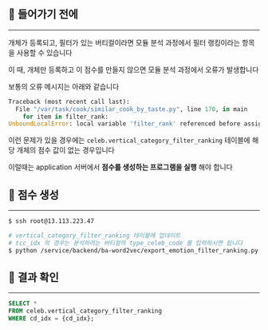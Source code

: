 ## 📝 들어가기 전에
---

개체가 등록되고, 필터가 있는 버티컬이라면
모듈 분석 과정에서 필터 랭킹이라는 항목을 사용할 수 있습니다

이 때, 개체만 등록하고 이 점수를 만들지 않으면
모듈 분석 과정에서 오류가 발생합니다

보통의 오류 메시지는 아래와 같습니다

```python
Traceback (most recent call last):
  File "/var/task/cook/similar_cook_by_taste.py", line 170, in main
    for item in filter_rank:
UnboundLocalError: local variable 'filter_rank' referenced before assignment
```

이런 문제가 있을 경우에는 `celeb.vertical_category_filter_ranking` 테이블에
해당 개체의 점수 값이 없는 경우입니다

이럴때는 application 서버에서 **점수를 생성하는 프로그램을 실행** 해야 합니다

## 💯 점수 생성
---

```bash
$ ssh root@13.113.223.47

# vertical_category_filter_ranking 테이블에 업데이트
# tcc_idx 의 경우는 분석하려는 버티컬의 type_celeb_code 를 입력하시면 됩니다
$ python /service/backend/ba-word2vec/export_emotion_filter_ranking.py -r start -v {tcc_idx}
```

## 🙈 결과 확인
---

```sql
SELECT *
FROM celeb.vertical_category_filter_ranking
WHERE cd_idx = {cd_idx};
```